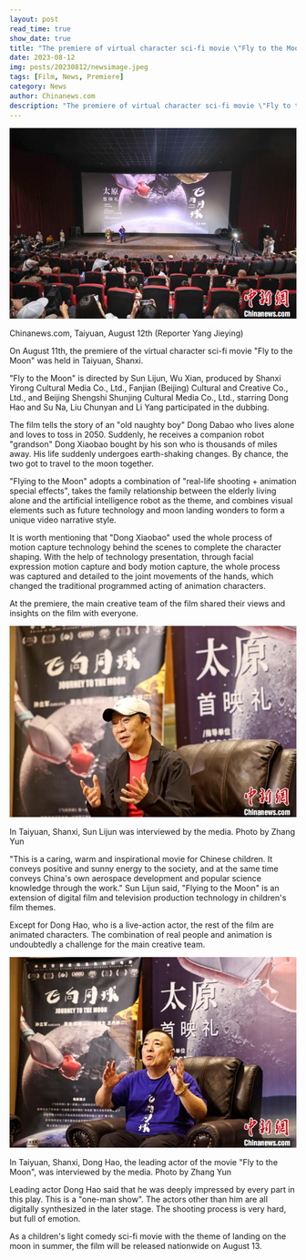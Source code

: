 ```yaml
---
layout: post
read_time: true
show_date: true
title: "The premiere of virtual character sci-fi movie \"Fly to the Moon\" was held in Taiyuan"
date: 2023-08-12
img: posts/20230812/newsimage.jpeg
tags: [Film, News, Premiere]
category: News
author: Chinanews.com
description: "The premiere of virtual character sci-fi movie \"Fly to the Moon\" was held in Taiyuan"
---
```


![image](./assets/img/posts/20230812/newsimage.jpeg)

Chinanews.com, Taiyuan, August 12th (Reporter Yang Jieying) 

On August 11th, the premiere of the virtual character sci-fi movie "Fly to the Moon" was held in Taiyuan, Shanxi.

"Fly to the Moon" is directed by Sun Lijun, Wu Xian, produced by Shanxi Yirong Cultural Media Co., Ltd., Fanjian (Beijing) Cultural and Creative Co., Ltd., and Beijing Shengshi Shunjing Cultural Media Co., Ltd., starring Dong Hao and Su Na, Liu Chunyan and Li Yang participated in the dubbing.

The film tells the story of an "old naughty boy" Dong Dabao who lives alone and loves to toss in 2050. Suddenly, he receives a companion robot "grandson" Dong Xiaobao bought by his son who is thousands of miles away. His life suddenly undergoes earth-shaking changes. By chance, the two got to travel to the moon together.

"Flying to the Moon" adopts a combination of "real-life shooting + animation special effects", takes the family relationship between the elderly living alone and the artificial intelligence robot as the theme, and combines visual elements such as future technology and moon landing wonders to form a unique video narrative style.

It is worth mentioning that "Dong Xiaobao" used the whole process of motion capture technology behind the scenes to complete the character shaping. With the help of technology presentation, through facial expression motion capture and body motion capture, the whole process was captured and detailed to the joint movements of the hands, which changed the traditional programmed acting of animation characters.

At the premiere, the main creative team of the film shared their views and insights on the film with everyone.

![image](./assets/img/posts/20230812/newsimage-2.jpeg)

In Taiyuan, Shanxi, Sun Lijun was interviewed by the media. Photo by Zhang Yun

"This is a caring, warm and inspirational movie for Chinese children. It conveys positive and sunny energy to the society, and at the same time conveys China's own aerospace development and popular science knowledge through the work." Sun Lijun said, "Flying to the Moon" is an extension of digital film and television production technology in children's film themes.

Except for Dong Hao, who is a live-action actor, the rest of the film are animated characters. The combination of real people and animation is undoubtedly a challenge for the main creative team.

![image](./assets/img/posts/20230812/newsimage-3.jpeg)

In Taiyuan, Shanxi, Dong Hao, the leading actor of the movie "Fly to the Moon", was interviewed by the media. Photo by Zhang Yun

Leading actor Dong Hao said that he was deeply impressed by every part in this play. This is a "one-man show". The actors other than him are all digitally synthesized in the later stage. The shooting process is very hard, but full of emotion.

As a children's light comedy sci-fi movie with the theme of landing on the moon in summer, the film will be released nationwide on August 13.




